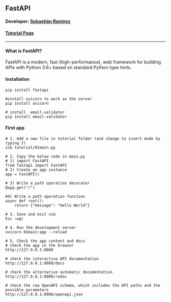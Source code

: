 ## FastAPI

#### Developer: [Sebastián Ramírez](https://github.com/tiangolo)

#### [Tutorial Page](https://fastapi.tiangolo.com/tutorial/intro/)
---

#### What is FastAPI?
FastAPI is a modern, fast (high-performance), web framework for building APIs with Python 3.6+ based on standard Python type hints.



#### Installation
```
pip install fastapi

#install uvicorn to work as the server
pip install uvicorn

# install  email-validator
pip install email-validator
```

#### First app
```
# 1. Add a new file in tutorial folder (and change to insert mode by typing I)
vim tutorial/01main.py  

# 2. Copy the below code in main.py
# 1) import FastAPI.
from fastapi import FastAPI
# 2) Create an app instance
app = FastAPI()

# 3) Write a path operation decorator
@app.get("/")

#4) Write a path operation function
async def root():
    return {"message": "Hello World"}

# 3. Save and exit vim
Esc :wq!

# 4. Run the development server
uvicorn 01main:app --reload

```
```
# 5. Check the app content and docs
# check the app in the browser
http://127.0.0.1:8000

# check the interactive API documentation
http://127.0.0.1:8000/docs

# check the alternative automatic documentation
http://127.0.0.1:8000/redoc

# check the raw OpenAPI schema, which includes the API paths and the possible parameters
http://127.0.0.1:8000/openapi.json
```
